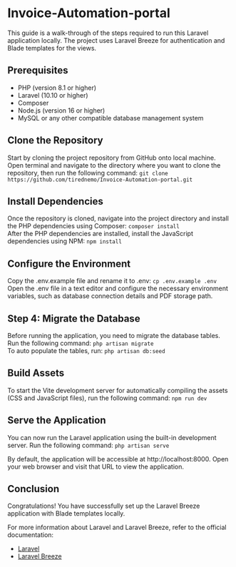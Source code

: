# Invoice-Automation-portal

This guide is a walk-through of the steps required to run this Laravel application locally. The project uses Laravel Breeze for authentication and Blade templates for the views.

## Prerequisites
- PHP (version 8.1 or higher)
- Laravel (10.10 or higher)
- Composer
- Node.js (version 16 or higher)
- MySQL or any other compatible database management system

## Clone the Repository
Start by cloning the project repository from GitHub onto local machine. Open terminal and navigate to the directory where you want to clone the repository, then run the following command: `git clone https://github.com/tirednemo/Invoice-Automation-portal.git`

## Install Dependencies
Once the repository is cloned, navigate into the project directory and install the PHP dependencies using Composer: `composer install`\
After the PHP dependencies are installed, install the JavaScript dependencies using NPM: `npm install`

## Configure the Environment
Copy the .env.example file and rename it to .env: `cp .env.example .env`\
Open the .env file in a text editor and configure the necessary environment variables, such as database connection details and PDF storage path. 

## Step 4: Migrate the Database
Before running the application, you need to migrate the database tables. Run the following command: `php artisan migrate`\
To auto populate the tables, run: `php artisan db:seed`

## Build Assets
To start the Vite development server for automatically compiling the assets (CSS and JavaScript files), run the following command: `npm run dev`

## Serve the Application
You can now run the Laravel application using the built-in development server. Run the following command: `php artisan serve`

By default, the application will be accessible at http://localhost:8000. Open your web browser and visit that URL to view the application.

## Conclusion
Congratulations! You have successfully set up the Laravel Breeze application with Blade templates locally.

For more information about Laravel and Laravel Breeze, refer to the official documentation:

* [Laravel](https://laravel.com/docs)
* [Laravel Breeze](https://laravel.com/docs/10.x/starter-kits#laravel-breeze)
